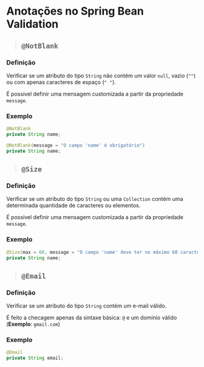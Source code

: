 # Anotações no Spring Bean Validation

> ## **`@NotBlank`**

### **Definição**

Verificar se um atributo do tipo `String` não contém um valor `null`, vazio (`""`) ou com apenas caracteres de espaço (`" "`).

É possível definir uma mensagem customizada a partir da propriedade `message`.

### **Exemplo**

```java
@NotBlank
private String name;
```

```java
@NotBlank(message = "O campo 'name' é obrigatório")
private String name;
```

> ## **`@Size`**

### **Definição**

Verificar se um atributo do tipo `String` ou uma `Collection` contém uma determinada quantidade de caracteres ou elementos.

É possível definir uma mensagem customizada a partir da propriedade `message`.

### **Exemplo**

```java
@Size(max = 60, message = "O campo 'name' deve ter no máximo 60 caracteres")
private String name;
```

> ## **`@Email`**

### **Definição**

Verificar se um atributo do tipo `String` contém um e-mail válido.

É feito a checagem apenas da sintaxe básica: `@` e um domínio válido (**Exemplo**: `gmail.com`)

### **Exemplo**

```java
@Email
private String email;
```